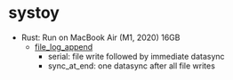 # systoy

- Rust: Run on MacBook Air (M1, 2020) 16GB
  - <a href="https://danhhz.github.io/systoy/rs/criterion/file_log_append/report/index.html">file_log_append</a>
    - serial: file write followed by immediate datasync
    - sync_at_end: one datasync after all file writes
